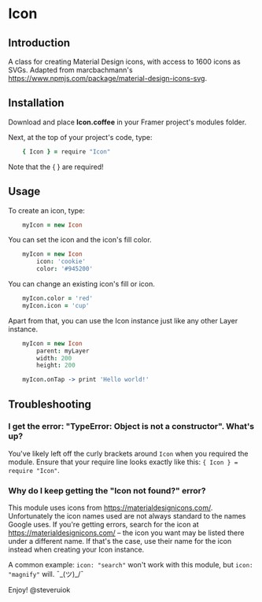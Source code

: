 # Icon
	
## Introduction
A class for creating Material Design icons, with access to 1600 icons as SVGs.
Adapted from marcbachmann's https://www.npmjs.com/package/material-design-icons-svg.
	

## Installation
Download and place **Icon.coffee** in your Framer project's modules folder.

Next, at the top of your project's code, type: 

```coffeescript
	{ Icon } = require "Icon"
```
Note that the { } are required!

## Usage

To create an icon, type:

```coffeescript
	myIcon = new Icon
```

You can set the icon and the icon's fill color.

```coffeescript
	myIcon = new Icon
		icon: 'cookie'
		color: '#945200'
```

You can change an existing icon's fill or icon.

```coffeescript
	myIcon.color = 'red' 
	myIcon.icon = 'cup'
```

Apart from that, you can use the Icon instance just like any other Layer instance.

```coffeescript
	myIcon = new Icon
		parent: myLayer
		width: 200
		height: 200

	myIcon.onTap -> print 'Hello world!'
```

## Troubleshooting

### I get the error: "TypeError: Object is not a constructor". What's up?

You've likely left off the curly brackets around `Icon` when you required the module. Ensure that your require line looks exactly like this: `{ Icon } = require "Icon"`.


### Why do I keep getting the "Icon not found?" error?

This module uses icons from https://materialdesignicons.com/. Unfortunately the icon names used are not always standard to the names Google uses. If you're getting errors, search for the icon at https://materialdesignicons.com/ – the icon you want may be listed there under a different name. If that's the case, use their name for the icon instead when creating your Icon instance.

A common example: `icon: "search"` won't work with this module, but `icon: "magnify"` will. ¯\_(ツ)_/¯
	
Enjoy! @steveruiok
